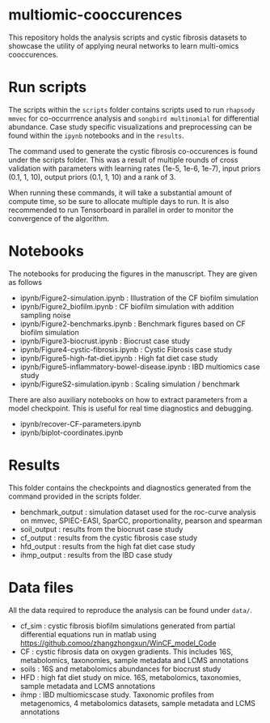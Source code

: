 # multiomic-cooccurences

This repository holds the analysis scripts and cystic fibrosis datasets to showcase the utility of applying neural networks to learn multi-omics cooccurences.

# Run scripts
The scripts within the `scripts` folder contains scripts used to run `rhapsody mmvec` for co-occurrrence analysis and `songbird multinomial` for differential abundance.
Case study specific visualizations and preprocessing can be found within the `ipynb` notebooks and in the `results`.

The command used to generate the cystic fibrosis co-occurences is found under the scripts folder. This was a result of multiple rounds of cross validation with parameters with learning rates (1e-5, 1e-6, 1e-7), input priors (0.1, 1, 10),  output priors (0.1, 1, 10) and a rank of 3.

When running these commands, it will take a substantial amount of compute time, so be sure to allocate multiple days to run.
It is also recommended to run Tensorboard in parallel in order to monitor the convergence of the algorithm.

# Notebooks
The notebooks for producing the figures in the manuscript.  They are given as follows
 - ipynb/Figure2-simulation.ipynb                  : Illustration of the CF biofilm simulation
 - ipynb/Figure2_biofilm.ipynb                     : CF biofilm simulation with addition sampling noise
 - ipynb/Figure2-benchmarks.ipynb                  : Benchmark figures based on CF biofilm simulation
 - ipynb/Figure3-biocrust.ipynb                    : Biocrust case study
 - ipynb/Figure4-cystic-fibrosis.ipynb             : Cystic Fibrosis case study
 - ipynb/Figure5-high-fat-diet.ipynb               : High fat diet case study
 - ipynb/Figure5-inflammatory-bowel-disease.ipynb  : IBD multiomics case study
 - ipynb/FigureS2-simulation.ipynb                 : Scaling simulation / benchmark

There are also auxiliary notebooks on how to extract parameters from a model checkpoint.
This is useful for real time diagnostics and debugging.

 - ipynb/recover-CF-parameters.ipynb
 - ipynb/biplot-coordinates.ipynb

# Results
This folder contains the checkpoints and diagnostics generated from the command provided in the scripts folder.

- benchmark_output : simulation dataset used for the roc-curve analysis on mmvec, SPIEC-EASI, SparCC, proportionality,  pearson and spearman
- soil_output      : results from the biocrust case study
- cf_output        : results from the cystic fibrosis case study
- hfd_output       : results from the high fat diet case study
- ihmp_output      : results from the IBD case study

# Data files
All the data required to reproduce the analysis can be found under `data/`.

 - cf_sim : cystic fibrosis biofilm simulations generated from partial differential equations run in matlab using https://github.comoo/zhangzhongxun/WinCF_model_Code
 - CF     : cystic fibrosis data on oxygen gradients.  This includes 16S, metabolomics, taxonomies, sample metadata and LCMS annotations
 - soils  : 16S and metabolomics abundances for biocrust study
 - HFD    : high fat diet study on mice. 16S, metabolomics, taxonomies, sample metadata and LCMS annotations
 - ihmp   : IBD multiomicscase study. Taxonomic profiles from metagenomics, 4 metabolomics datasets, sample metadata and LCMS annotations
